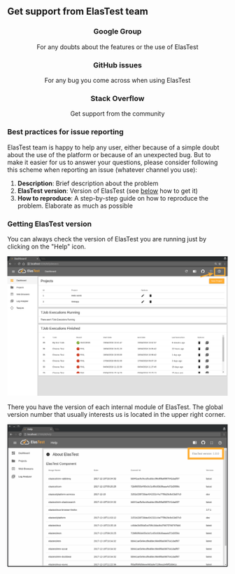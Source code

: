 <div class="range range-xs-left">
<div class="cell-xs-10 cell-lg-6 text-md-left inset-md-right-80 cell-lg-push-1 offset-top-50 offset-lg-top-0">
<h2 id="content" class="h1">Get support from ElasTest team</h2>
<div class="offset-top-30 offset-md-top-30">
</div>
</div>
</div>

<div class="range range-xs-center support" style="text-align: center; margin-top: 0">
    <div class="cell-xs-10 cell-sm-6 cell-md-4 offset-top-50"><a href="https://groups.google.com/forum/#!forum/elastest-users" target="_blank" class="btn btn-primary btn-anis-effect btn-circle"><span class="icon mdi mdi-email"></span></a>
        <h3 class="h4 text-bold">Google Group</h3>
        <p class="inset-sm-left-15 inset-sm-right-15">For any doubts about the features or the use of ElasTest</p>
    </div>
    <div class="cell-xs-10 cell-sm-6 cell-md-4 offset-top-50"><a href="https://github.com/elastest/elastest/issues" target="_blank" class="btn btn-primary btn-anis-effect btn-circle"><span class="icon fa fa-github"></span></a>
        <h3 class="h4 text-bold">GitHub issues</h3>
        <p class="inset-sm-left-15 inset-sm-right-15">For any bug you come across when using ElasTest</p>
    </div>
    <div class="cell-xs-10 cell-sm-6 cell-md-4 offset-top-50"><a href="https://stackoverflow.com/questions/tagged/elastest" target="_blank" class="btn btn-primary btn-anis-effect btn-circle"><span class="icon fa fa-stack-overflow"></span></a>
        <h3 class="h4 text-bold">Stack Overflow</h3>
        <p class="inset-sm-left-15 inset-sm-right-15">Get support from the community</p>
    </div>
</div>

<h3 class="holder-subtitle link-top">Best practices for issue reporting</h3>

ElasTest team is happy to help any user, either because of a simple doubt about the use of the platform or because of an unexpected bug. But to make it easier for us to answer your questions, please consider following this scheme when reporting an issue (whatever channel you use):

1. **Description**: Brief description about the problem
2. **ElasTest version**: Version of ElasTest (see [below](#elastest-version) how to get it)
3. **How to reproduce**: A step-by-step guide on how to reproduce the problem. Elaborate as much as possible

<h3 class="holder-subtitle link-top" id="elastest-version">Getting ElasTest version</h3>

You can always check the version of ElasTest you are running just by clicking on the "Help" icon.

<div class="docs-gallery inline-block">
    <a data-fancybox="gallery-1" href="/docs/images/elastest_help.png"><img class="img-responsive img-wellcome" src="/docs/images/elastest_help.png"/></a>
</div>

There you have the version of each internal module of ElasTest. The global version number that usually interests us is located in the upper right corner.

<div class="docs-gallery inline-block">
    <a data-fancybox="gallery-1" href="/docs/images/elastest_version.png"><img class="img-responsive img-wellcome" src="/docs/images/elastest_version.png"/></a>
</div>